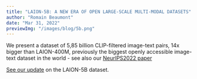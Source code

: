 ```yaml
---
title: "LAION-5B: A NEW ERA OF OPEN LARGE-SCALE MULTI-MODAL DATASETS"
author: "Romain Beaumont"
date: "Mar 31, 2022"
previewImg: "/images/blog/5b.png"
---
```


We present a dataset of 5,85 billion CLIP-filtered image-text pairs, 14x bigger than LAION-400M, previously the biggest openly accessible image-text dataset in the world - see also our [NeurIPS2022 paper](https://arxiv.org/abs/2210.08402)

[See our update](/notes/laion-maintanence.md) on the LAION-5B dataset.
